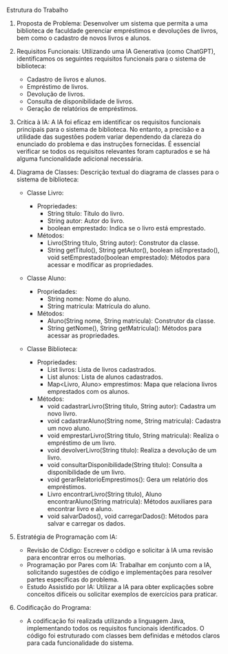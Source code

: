 Estrutura do Trabalho

1. Proposta de Problema:
   Desenvolver um sistema que permita a uma biblioteca de faculdade gerenciar empréstimos e devoluções de livros, bem como o cadastro de novos livros e alunos.

2. Requisitos Funcionais:
   Utilizando uma IA Generativa (como ChatGPT), identificamos os seguintes requisitos funcionais para o sistema de biblioteca:
   - Cadastro de livros e alunos.
   - Empréstimo de livros.
   - Devolução de livros.
   - Consulta de disponibilidade de livros.
   - Geração de relatórios de empréstimos.

3. Crítica à IA:
   A IA foi eficaz em identificar os requisitos funcionais principais para o sistema de biblioteca. No entanto, a precisão e a utilidade das sugestões podem variar dependendo da clareza do enunciado do problema e das instruções fornecidas. É essencial verificar se todos os requisitos relevantes foram capturados e se há alguma funcionalidade adicional necessária.

4. Diagrama de Classes:
   Descrição textual do diagrama de classes para o sistema de biblioteca:

   - Classe Livro:
     - Propriedades:
       - String titulo: Título do livro.
       - String autor: Autor do livro.
       - boolean emprestado: Indica se o livro está emprestado.
     - Métodos:
       - Livro(String titulo, String autor): Construtor da classe.
       - String getTitulo(), String getAutor(),  boolean isEmprestado(), void setEmprestado(boolean emprestado): Métodos para acessar e modificar as propriedades.

   - Classe Aluno:
     - Propriedades:
       - String nome: Nome do aluno.
       - String matricula: Matrícula do aluno.
     - Métodos:
       - Aluno(String nome, String matricula): Construtor da classe.
       - String getNome(), String getMatricula(): Métodos para acessar as propriedades.

   - Classe Biblioteca:
     - Propriedades:
       - List<Livro> livros: Lista de livros cadastrados.
       - List<Aluno> alunos: Lista de alunos cadastrados.
       - Map<Livro, Aluno> emprestimos: Mapa que relaciona livros emprestados com os alunos.
     - Métodos:
       - void cadastrarLivro(String titulo, String autor): Cadastra um novo livro.
       - void cadastrarAluno(String nome, String matricula): Cadastra um novo aluno.
       - void emprestarLivro(String titulo, String matricula): Realiza o empréstimo de um livro.
       - void devolverLivro(String titulo): Realiza a devolução de um livro.
       - void consultarDisponibilidade(String titulo): Consulta a disponibilidade de um livro.
       - void gerarRelatorioEmprestimos(): Gera um relatório dos empréstimos.
       - Livro encontrarLivro(String titulo), Aluno encontrarAluno(String matricula): Métodos auxiliares para encontrar livro e aluno.
       - void salvarDados(), void carregarDados(): Métodos para salvar e carregar os dados.

5. Estratégia de Programação com IA:
   - Revisão de Código: Escrever o código e solicitar à IA uma revisão para encontrar erros ou melhorias.
   - Programação por Pares com IA: Trabalhar em conjunto com a IA, solicitando sugestões de código e implementações para resolver partes específicas do problema.
   - Estudo Assistido por IA: Utilizar a IA para obter explicações sobre conceitos difíceis ou solicitar exemplos de exercícios para praticar.

6. Codificação do Programa:
   - A codificação foi realizada utilizando a linguagem Java, implementando todos os requisitos funcionais identificados. O código foi estruturado com classes bem definidas e métodos claros para cada funcionalidade do sistema.
